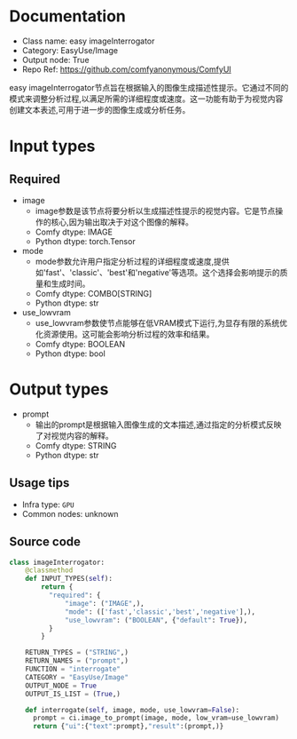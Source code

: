 
# Documentation
- Class name: easy imageInterrogator
- Category: EasyUse/Image
- Output node: True
- Repo Ref: https://github.com/comfyanonymous/ComfyUI

easy imageInterrogator节点旨在根据输入的图像生成描述性提示。它通过不同的模式来调整分析过程,以满足所需的详细程度或速度。这一功能有助于为视觉内容创建文本表述,可用于进一步的图像生成或分析任务。

# Input types
## Required
- image
    - image参数是该节点将要分析以生成描述性提示的视觉内容。它是节点操作的核心,因为输出取决于对这个图像的解释。
    - Comfy dtype: IMAGE
    - Python dtype: torch.Tensor
- mode
    - mode参数允许用户指定分析过程的详细程度或速度,提供如'fast'、'classic'、'best'和'negative'等选项。这个选择会影响提示的质量和生成时间。
    - Comfy dtype: COMBO[STRING]
    - Python dtype: str
- use_lowvram
    - use_lowvram参数使节点能够在低VRAM模式下运行,为显存有限的系统优化资源使用。这可能会影响分析过程的效率和结果。
    - Comfy dtype: BOOLEAN
    - Python dtype: bool

# Output types
- prompt
    - 输出的prompt是根据输入图像生成的文本描述,通过指定的分析模式反映了对视觉内容的解释。
    - Comfy dtype: STRING
    - Python dtype: str


## Usage tips
- Infra type: `GPU`
- Common nodes: unknown


## Source code
```python
class imageInterrogator:
    @classmethod
    def INPUT_TYPES(self):
        return {
          "required": {
              "image": ("IMAGE",),
              "mode": (['fast','classic','best','negative'],),
              "use_lowvram": ("BOOLEAN", {"default": True}),
          }
        }

    RETURN_TYPES = ("STRING",)
    RETURN_NAMES = ("prompt",)
    FUNCTION = "interrogate"
    CATEGORY = "EasyUse/Image"
    OUTPUT_NODE = True
    OUTPUT_IS_LIST = (True,)

    def interrogate(self, image, mode, use_lowvram=False):
      prompt = ci.image_to_prompt(image, mode, low_vram=use_lowvram)
      return {"ui":{"text":prompt},"result":(prompt,)}

```
